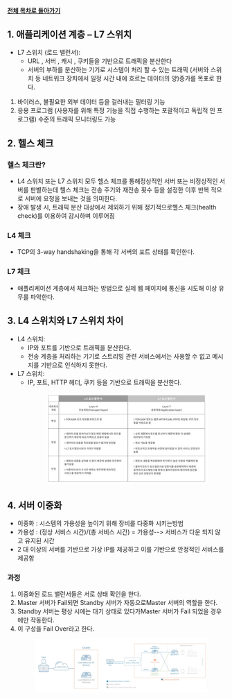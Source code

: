 #### [전체 목차로 돌아가기](../README.md)
## 1. 애플리케이션 계층 – L7 스위치
- L7 스위치 (로드 밸런서):
    - URL , 서버 , 캐시 , 쿠키들을 기반으로 트래픽을 분산한다
    - 서버의 부하를 분산하는 기기로 시스템이 처리 할 수 있는 트래픽 (서버와 스위치 등 네트워크 장치에서 일정 시간 내에 흐르는 데이터의 양)증가를 목표로 한다.
1. 바이러스, 불필요한 외부 데이터 등을 걸러내는 필터링 기능
2. 응용 프로그램 (사용자를 위해 특정 기능을 직접 수행하는 포괄적이고 독립적 인 프로그램) 수준의 트래픽 모니터링도 가능

## 2. 헬스 체크
### 헬스 체크란?
- L4 스위치 또는 L7 스위치 모두 헬스 체크를 통해정상적인 서버 또는 비정상적인 서버를 판별하는데 헬스 체크는 전송 주기와 재전송 횟수 등을 설정한 이후 반복 적으로 서버에 요청을 보내는 것을 의미한다.
- 장애 발생 시, 트래픽 분산 대상에서 제외하기 위해 정기적으로헬스 체크(health check)를 이용하여 감시하며 이루어짐

### L4 체크
- TCP의 3-way handshaking을 통해 각 서버의 포트 상태를 확인한다.

### L7 체크
- 애플리케이션 계층에서 체크하는 방법으로 실제 웹 페이지에 통신을 시도해 이상 유무를 파악한다.

## 3. L4 스위치와 L7 스위치 차이
- L4 스위치:
    - IP와 포트를 기반으로 트래픽을 분산한다.
    - 전송 계층을 처리하는 기기로 스트리밍 관련 서비스에서는 사용할 수 없고 메시지를 기반으로 인식하지 못한다.
- L7 스위치:
    - IP, 포트, HTTP 헤더, 쿠키 등을 기반으로 트래픽을 분산한다.<br>
        <figure>
        <img src="../imgsrc/L4_vs_L7.PNG" width=500>
        </figure>

## 4. 서버 이중화
- 이중화 : 시스템의 가용성을 높이기 위해 장비를 다중화 시키는방법
- 가용성 : (정상 서비스 시간)/(총 서비스 시간) = 가용성--> 서비스가 다운 되지 않고 유지된 시간
- 2 대 이상의 서버를 기반으로 가상 IP를 제공하고 이를 기반으로 안정적인 서비스를 제공함

### 과정
1. 이중화된 로드 밸런서들은 서로 상태 확인을 한다.
2. Master 서버가 Fail되면 Standby 서버가 자동으로Master 서버의 역할을 한다. 
3. Standby 서버는 평상 시에는 대기 상태로 있다가Master 서버가 Fail 되었을 경우에만 작동한다. 
4. 이 구성을 Fail Over라고 한다.<br>
    <figure>
    <img src="../imgsrc/server_duplication.PNG" width=600>
    </figure>
    